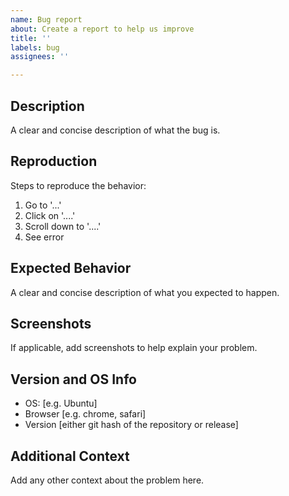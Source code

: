 ```yaml
---
name: Bug report
about: Create a report to help us improve
title: ''
labels: bug
assignees: ''

---
```


## Description
A clear and concise description of what the bug is.

## Reproduction
Steps to reproduce the behavior:
1. Go to '...'
2. Click on '....'
3. Scroll down to '....'
4. See error

## Expected Behavior
A clear and concise description of what you expected to happen.

## Screenshots
If applicable, add screenshots to help explain your problem.

## Version and OS Info
 - OS: [e.g. Ubuntu]
 - Browser [e.g. chrome, safari]
 - Version [either git hash of the repository or release]

## Additional Context
Add any other context about the problem here.

